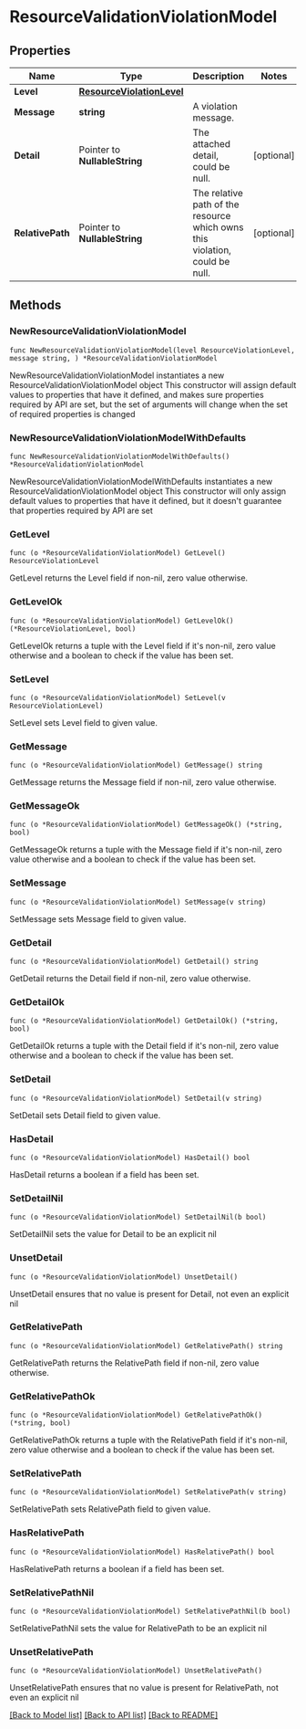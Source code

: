 # ResourceValidationViolationModel

## Properties

Name | Type | Description | Notes
------------ | ------------- | ------------- | -------------
**Level** | [**ResourceViolationLevel**](ResourceViolationLevel.md) |  | 
**Message** | **string** | A violation message. | 
**Detail** | Pointer to **NullableString** | The attached detail, could be null. | [optional] 
**RelativePath** | Pointer to **NullableString** | The relative path of the resource which owns this violation, could be null. | [optional] 

## Methods

### NewResourceValidationViolationModel

`func NewResourceValidationViolationModel(level ResourceViolationLevel, message string, ) *ResourceValidationViolationModel`

NewResourceValidationViolationModel instantiates a new ResourceValidationViolationModel object
This constructor will assign default values to properties that have it defined,
and makes sure properties required by API are set, but the set of arguments
will change when the set of required properties is changed

### NewResourceValidationViolationModelWithDefaults

`func NewResourceValidationViolationModelWithDefaults() *ResourceValidationViolationModel`

NewResourceValidationViolationModelWithDefaults instantiates a new ResourceValidationViolationModel object
This constructor will only assign default values to properties that have it defined,
but it doesn't guarantee that properties required by API are set

### GetLevel

`func (o *ResourceValidationViolationModel) GetLevel() ResourceViolationLevel`

GetLevel returns the Level field if non-nil, zero value otherwise.

### GetLevelOk

`func (o *ResourceValidationViolationModel) GetLevelOk() (*ResourceViolationLevel, bool)`

GetLevelOk returns a tuple with the Level field if it's non-nil, zero value otherwise
and a boolean to check if the value has been set.

### SetLevel

`func (o *ResourceValidationViolationModel) SetLevel(v ResourceViolationLevel)`

SetLevel sets Level field to given value.


### GetMessage

`func (o *ResourceValidationViolationModel) GetMessage() string`

GetMessage returns the Message field if non-nil, zero value otherwise.

### GetMessageOk

`func (o *ResourceValidationViolationModel) GetMessageOk() (*string, bool)`

GetMessageOk returns a tuple with the Message field if it's non-nil, zero value otherwise
and a boolean to check if the value has been set.

### SetMessage

`func (o *ResourceValidationViolationModel) SetMessage(v string)`

SetMessage sets Message field to given value.


### GetDetail

`func (o *ResourceValidationViolationModel) GetDetail() string`

GetDetail returns the Detail field if non-nil, zero value otherwise.

### GetDetailOk

`func (o *ResourceValidationViolationModel) GetDetailOk() (*string, bool)`

GetDetailOk returns a tuple with the Detail field if it's non-nil, zero value otherwise
and a boolean to check if the value has been set.

### SetDetail

`func (o *ResourceValidationViolationModel) SetDetail(v string)`

SetDetail sets Detail field to given value.

### HasDetail

`func (o *ResourceValidationViolationModel) HasDetail() bool`

HasDetail returns a boolean if a field has been set.

### SetDetailNil

`func (o *ResourceValidationViolationModel) SetDetailNil(b bool)`

 SetDetailNil sets the value for Detail to be an explicit nil

### UnsetDetail
`func (o *ResourceValidationViolationModel) UnsetDetail()`

UnsetDetail ensures that no value is present for Detail, not even an explicit nil
### GetRelativePath

`func (o *ResourceValidationViolationModel) GetRelativePath() string`

GetRelativePath returns the RelativePath field if non-nil, zero value otherwise.

### GetRelativePathOk

`func (o *ResourceValidationViolationModel) GetRelativePathOk() (*string, bool)`

GetRelativePathOk returns a tuple with the RelativePath field if it's non-nil, zero value otherwise
and a boolean to check if the value has been set.

### SetRelativePath

`func (o *ResourceValidationViolationModel) SetRelativePath(v string)`

SetRelativePath sets RelativePath field to given value.

### HasRelativePath

`func (o *ResourceValidationViolationModel) HasRelativePath() bool`

HasRelativePath returns a boolean if a field has been set.

### SetRelativePathNil

`func (o *ResourceValidationViolationModel) SetRelativePathNil(b bool)`

 SetRelativePathNil sets the value for RelativePath to be an explicit nil

### UnsetRelativePath
`func (o *ResourceValidationViolationModel) UnsetRelativePath()`

UnsetRelativePath ensures that no value is present for RelativePath, not even an explicit nil

[[Back to Model list]](../README.md#documentation-for-models) [[Back to API list]](../README.md#documentation-for-api-endpoints) [[Back to README]](../README.md)


